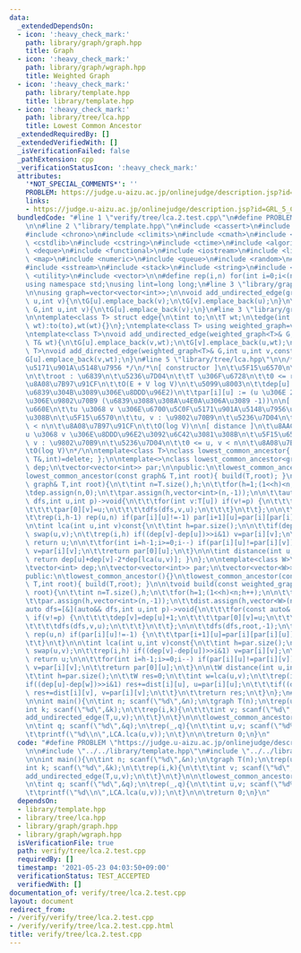 ```yaml
---
data:
  _extendedDependsOn:
  - icon: ':heavy_check_mark:'
    path: library/graph/graph.hpp
    title: Graph
  - icon: ':heavy_check_mark:'
    path: library/graph/wgraph.hpp
    title: Weighted Graph
  - icon: ':heavy_check_mark:'
    path: library/template.hpp
    title: library/template.hpp
  - icon: ':heavy_check_mark:'
    path: library/tree/lca.hpp
    title: Lowest Common Ancestor
  _extendedRequiredBy: []
  _extendedVerifiedWith: []
  _isVerificationFailed: false
  _pathExtension: cpp
  _verificationStatusIcon: ':heavy_check_mark:'
  attributes:
    '*NOT_SPECIAL_COMMENTS*': ''
    PROBLEM: https://judge.u-aizu.ac.jp/onlinejudge/description.jsp?id=GRL_5_C
    links:
    - https://judge.u-aizu.ac.jp/onlinejudge/description.jsp?id=GRL_5_C
  bundledCode: "#line 1 \"verify/tree/lca.2.test.cpp\"\n#define PROBLEM \"https://judge.u-aizu.ac.jp/onlinejudge/description.jsp?id=GRL_5_C\"\
    \n\n#line 2 \"library/template.hpp\"\n#include <cassert>\n#include <cctype>\n\
    #include <chrono>\n#include <climits>\n#include <cmath>\n#include <cstdio>\n#include\
    \ <cstdlib>\n#include <cstring>\n#include <ctime>\n#include <algorithm>\n#include\
    \ <deque>\n#include <functional>\n#include <iostream>\n#include <limits>\n#include\
    \ <map>\n#include <numeric>\n#include <queue>\n#include <random>\n#include <set>\n\
    #include <sstream>\n#include <stack>\n#include <string>\n#include <tuple>\n#include\
    \ <utility>\n#include <vector>\n\n#define rep(i,n) for(int i=0;i<(n);i++)\n\n\
    using namespace std;\nusing lint=long long;\n#line 3 \"library/graph/graph.hpp\"\
    \n\nusing graph=vector<vector<int>>;\n\nvoid add_undirected_edge(graph& G,int\
    \ u,int v){\n\tG[u].emplace_back(v);\n\tG[v].emplace_back(u);\n}\n\nvoid add_directed_edge(graph&\
    \ G,int u,int v){\n\tG[u].emplace_back(v);\n}\n#line 3 \"library/graph/wgraph.hpp\"\
    \n\ntemplate<class T> struct edge{\n\tint to;\n\tT wt;\n\tedge(int to,const T&\
    \ wt):to(to),wt(wt){}\n};\ntemplate<class T> using weighted_graph=vector<vector<edge<T>>>;\n\
    \ntemplate<class T>\nvoid add_undirected_edge(weighted_graph<T>& G,int u,int v,const\
    \ T& wt){\n\tG[u].emplace_back(v,wt);\n\tG[v].emplace_back(u,wt);\n}\n\ntemplate<class\
    \ T>\nvoid add_directed_edge(weighted_graph<T>& G,int u,int v,const T& wt){\n\t\
    G[u].emplace_back(v,wt);\n}\n#line 5 \"library/tree/lca.hpp\"\n\n/* \u6700\u5C0F\
    \u5171\u901A\u5148\u7956 */\n/*\n[ constructor ]\n\t\u5F15\u6570\n\t\tT : \u6728\
    \n\t\troot : \u6839\n\t\u5236\u7D04\n\t\tT \u306F\u6728\n\t\t0 <= root < n\n\t\
    \u8A08\u7B97\u91CF\n\t\tO(E + V log V)\n\t\u5099\u8003\n\t\tdep[u] := (u \u306E\
    \u6839\u304B\u3089\u306E\u8DDD\u96E2)\n\t\tpar[i][u] := (u \u306E 2^i \u500B\u4E0A\
    \u306E\u9802\u70B9 (\u6839\u3088\u308A\u4E0A\u306A\u3089 -1))\n\n[ lca ]\n\t\u8AAC\
    \u660E\n\t\tu \u3068 v \u306E\u6700\u5C0F\u5171\u901A\u5148\u7956\u3092\u6C42\u3081\
    \u308B\n\t\u5F15\u6570\n\t\tu, v : \u9802\u70B9\n\t\u5236\u7D04\n\t\t0 <= u, v\
    \ < n\n\t\u8A08\u7B97\u91CF\n\t\tO(log V)\n\n[ distance ]\n\t\u8AAC\u660E\n\t\t\
    u \u3068 v \u306E\u8DDD\u96E2\u3092\u6C42\u3081\u308B\n\t\u5F15\u6570\n\t\tu,\
    \ v : \u9802\u70B9\n\t\u5236\u7D04\n\t\t0 <= u, v < n\n\t\u8A08\u7B97\u91CF\n\t\
    \tO(log V)\n*/\n\ntemplate<class T>\nclass lowest_common_ancestor{ lowest_common_ancestor(const\
    \ T&,int)=delete; };\n\ntemplate<>\nclass lowest_common_ancestor<graph>{\n\tvector<int>\
    \ dep;\n\tvector<vector<int>> par;\n\npublic:\n\tlowest_common_ancestor(){}\n\t\
    lowest_common_ancestor(const graph& T,int root){ build(T,root); }\n\n\tvoid build(const\
    \ graph& T,int root){\n\t\tint n=T.size(),h;\n\t\tfor(h=1;(1<<h)<n;h++);\n\n\t\
    \tdep.assign(n,0);\n\t\tpar.assign(h,vector<int>(n,-1));\n\n\t\tauto dfs=[&](auto&&\
    \ dfs,int u,int p)->void{\n\t\t\tfor(int v:T[u]) if(v!=p) {\n\t\t\t\tdep[v]=dep[u]+1;\n\
    \t\t\t\tpar[0][v]=u;\n\t\t\t\tdfs(dfs,v,u);\n\t\t\t}\n\t\t};\n\n\t\tdfs(dfs,root,-1);\n\
    \t\trep(i,h-1) rep(u,n) if(par[i][u]!=-1) par[i+1][u]=par[i][par[i][u]];\n\t}\n\
    \n\tint lca(int u,int v)const{\n\t\tint h=par.size();\n\n\t\tif(dep[u]>dep[v])\
    \ swap(u,v);\n\t\trep(i,h) if((dep[v]-dep[u])>>i&1) v=par[i][v];\n\t\tif(u==v)\
    \ return u;\n\n\t\tfor(int i=h-1;i>=0;i--) if(par[i][u]!=par[i][v]) u=par[i][u],\
    \ v=par[i][v];\n\t\treturn par[0][u];\n\t}\n\n\tint distance(int u,int v)const{\
    \ return dep[u]+dep[v]-2*dep[lca(u,v)]; }\n};\n\ntemplate<class W>\nclass lowest_common_ancestor<weighted_graph<W>>{\n\
    \tvector<int> dep;\n\tvector<vector<int>> par;\n\tvector<vector<W>> dist;\n\n\
    public:\n\tlowest_common_ancestor(){}\n\tlowest_common_ancestor(const weighted_graph<W>&\
    \ T,int root){ build(T,root); }\n\n\tvoid build(const weighted_graph<W>& T,int\
    \ root){\n\t\tint n=T.size(),h;\n\t\tfor(h=1;(1<<h)<n;h++);\n\n\t\tdep.assign(n,0);\n\
    \t\tpar.assign(h,vector<int>(n,-1));\n\t\tdist.assign(h,vector<W>(n));\n\n\t\t\
    auto dfs=[&](auto&& dfs,int u,int p)->void{\n\t\t\tfor(const auto& [v,wt]:T[u])\
    \ if(v!=p) {\n\t\t\t\tdep[v]=dep[u]+1;\n\t\t\t\tpar[0][v]=u;\n\t\t\t\tdist[0][v]=wt;\n\
    \t\t\t\tdfs(dfs,v,u);\n\t\t\t}\n\t\t};\n\n\t\tdfs(dfs,root,-1);\n\t\trep(i,h-1)\
    \ rep(u,n) if(par[i][u]!=-1) {\n\t\t\tpar[i+1][u]=par[i][par[i][u]];\n\t\t\tdist[i+1][u]=dist[i][u]+dist[i][par[i][u]];\n\
    \t\t}\n\t}\n\n\tint lca(int u,int v)const{\n\t\tint h=par.size();\n\n\t\tif(dep[u]>dep[v])\
    \ swap(u,v);\n\t\trep(i,h) if((dep[v]-dep[u])>>i&1) v=par[i][v];\n\t\tif(u==v)\
    \ return u;\n\n\t\tfor(int i=h-1;i>=0;i--) if(par[i][u]!=par[i][v]) u=par[i][u],\
    \ v=par[i][v];\n\t\treturn par[0][u];\n\t}\n\n\tW distance(int u,int v)const{\n\
    \t\tint h=par.size();\n\t\tW res=0;\n\t\tint w=lca(u,v);\n\t\trep(i,h){\n\t\t\t\
    if((dep[u]-dep[w])>>i&1) res+=dist[i][u], u=par[i][u];\n\t\t\tif((dep[v]-dep[w])>>i&1)\
    \ res+=dist[i][v], v=par[i][v];\n\t\t}\n\t\treturn res;\n\t}\n};\n#line 5 \"verify/tree/lca.2.test.cpp\"\
    \n\nint main(){\n\tint n; scanf(\"%d\",&n);\n\tgraph T(n);\n\trep(u,n){\n\t\t\
    int k; scanf(\"%d\",&k);\n\t\trep(i,k){\n\t\t\tint v; scanf(\"%d\",&v);\n\t\t\t\
    add_undirected_edge(T,u,v);\n\t\t}\n\t}\n\n\tlowest_common_ancestor LCA(T,0);\n\
    \n\tint q; scanf(\"%d\",&q);\n\trep(_,q){\n\t\tint u,v; scanf(\"%d%d\",&u,&v);\n\
    \t\tprintf(\"%d\\n\",LCA.lca(u,v));\n\t}\n\n\treturn 0;\n}\n"
  code: "#define PROBLEM \"https://judge.u-aizu.ac.jp/onlinejudge/description.jsp?id=GRL_5_C\"\
    \n\n#include \"../../library/template.hpp\"\n#include \"../../library/tree/lca.hpp\"\
    \n\nint main(){\n\tint n; scanf(\"%d\",&n);\n\tgraph T(n);\n\trep(u,n){\n\t\t\
    int k; scanf(\"%d\",&k);\n\t\trep(i,k){\n\t\t\tint v; scanf(\"%d\",&v);\n\t\t\t\
    add_undirected_edge(T,u,v);\n\t\t}\n\t}\n\n\tlowest_common_ancestor LCA(T,0);\n\
    \n\tint q; scanf(\"%d\",&q);\n\trep(_,q){\n\t\tint u,v; scanf(\"%d%d\",&u,&v);\n\
    \t\tprintf(\"%d\\n\",LCA.lca(u,v));\n\t}\n\n\treturn 0;\n}\n"
  dependsOn:
  - library/template.hpp
  - library/tree/lca.hpp
  - library/graph/graph.hpp
  - library/graph/wgraph.hpp
  isVerificationFile: true
  path: verify/tree/lca.2.test.cpp
  requiredBy: []
  timestamp: '2021-05-23 04:03:50+09:00'
  verificationStatus: TEST_ACCEPTED
  verifiedWith: []
documentation_of: verify/tree/lca.2.test.cpp
layout: document
redirect_from:
- /verify/verify/tree/lca.2.test.cpp
- /verify/verify/tree/lca.2.test.cpp.html
title: verify/tree/lca.2.test.cpp
---
```

